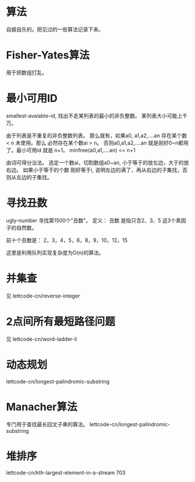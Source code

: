 # 算法

自娱自乐的。把见过的一些算法记录下来。

# Fisher-Yates算法

用于把数组打乱。

# 最小可用ID

smallest-avaiable-id,
找出不走某列表的最小的非负整数。
某列表大小可能上千万。

由于列表是不重复的非负整数列表。
那么就有，如果a0, a1,a2,....an 存在某个数 < n 未使用。那么 必然存在某个数ai > n。
否则a0,a1,a2,....an 就是刚好0~n都用了。最小可用id 就是 n+1。
 minfree(a0,a1,....an) <= n+1
 
 由词可得分治法。
 选定一个数ai，切割数组a0~an, 小于等于的放左边，大于的放右边。
 如果小于等于的个数 刚好等于i, 说明左边的满了，再从右边的子集找，否则从左边的子集找。
 
 # 寻找丑数

 ugly-number
 寻找第1500个"丑数"。
 定义：
 丑数 是指只含2、3、5 这3个素因子的自然数。
 
 前十个丑数是：
 2，3，4，5，6，8，9，10，12，15
 
 这里是利用队列实现复杂度为O(n)的算法。

# 并集查

见 lettcode-cn/reverse-integer

# 2点间所有最短路径问题

见 lettcode-cn/word-ladder-li

# 动态规划

lettcode-cn/longest-palindromic-substring

# Manacher算法

专门用于查找最长回文子串的算法。
lettcode-cn/longest-palindromic-substring

# 堆排序

lettcode-cn/kth-largest-element-in-a-stream
703